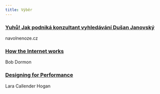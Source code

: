```yaml
---
title: Výběr
---
```


### [Yuhů! Jak podniká konzultant vyhledávání Dušan Janovský](https://www.youtube.com/watch?v=1HBNrwapfv0)
navolnenoze.cz

### [How the Internet works](http://arstechnica.com/information-technology/2016/05/how-the-internet-works-submarine-cables-data-centres-last-mile/)
Bob Dormon

### [Designing for Performance](http://designingforperformance.com/)
Lara Callender Hogan
